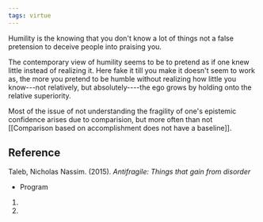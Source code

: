 ```yaml
---
tags: virtue
---
```


Humility is the knowing that you don't know a lot of things not a false pretension to deceive people into praising you.

The contemporary view of humility seems to be to pretend as if one knew little instead of realizing it. Here fake it till you make it doesn't seem to work as, the more you pretend to be humble without realizing how little you know---not relatively, but absolutely----the ego grows by holding onto the relative superiority.

Most of the issue of not understanding the fragility of one's epistemic confidence arises due to comparision, but more often than not [[Comparison based on accomplishment does not have a baseline]].

## Reference

Taleb, Nicholas Nassim. (2015). _Antifragile: Things that gain from disorder_

- Program
1. 
2. 
